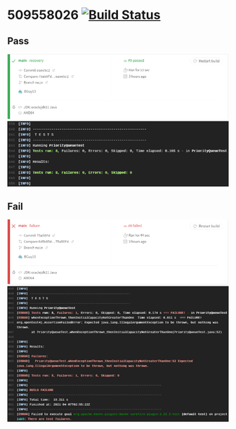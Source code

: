 # 509558026 [![Build Status](https://www.travis-ci.com/BGuy13/509558026.svg?branch=main)](https://www.travis-ci.com/BGuy13/509558026)

## Pass
![image](https://github.com/BGuy13/509558026/blob/main/images/P1.PNG)
![image](https://github.com/BGuy13/509558026/blob/main/images/P2.PNG)

## Fail
![image](https://github.com/BGuy13/509558026/blob/main/images/F1.PNG)
![image](https://github.com/BGuy13/509558026/blob/main/images/F2.PNG)